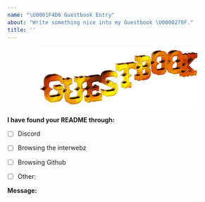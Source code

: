 ```yaml
---
name: "\U0001F4D6 Guestbook Entry"
about: "Write something nice into my Guestbook \U0000270F."
title: ''
---
```


<div align="center">
  <img src="https://github.com/swk23c8/swk23c8/blob/master/images/guestbook.png?raw=true" alt="Guestbook" />
  <br />
</div>

<!-- Let me know you've found me -->
**I have found your README through:**

- [ ] Discord
- [ ] Browsing the interwebz
- [ ] Browsing Github
- [ ] Other: 


**Message:**

<!--
Write your message here
-->
